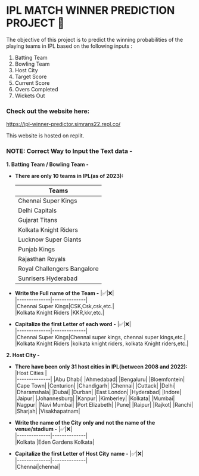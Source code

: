 # IPL MATCH WINNER PREDICTION PROJECT 🏏

The objective of this project is to predict the winning probabilities of the playing teams in IPL based on the following inputs :
1) Batting Team
2) Bowling Team
3) Host City
4) Target Score
5) Current Score
6) Overs Completed
7) Wickets Out

### Check out the website here:

https://ipl-winner-predictor.simrans22.repl.co/

This website is hosted on replit.

### NOTE: Correct Way to Input the Text data -


**1. Batting Team / Bowling Team -** 
   * **There are only 10 teams in IPL(as of 2023):**
   
        |Teams         |       
        |--------------|        
        |Chennai Super Kings|       
        |Delhi Capitals|       
        |Gujarat Titans|   
        |Kolkata Knight Riders|   
        |Lucknow Super Giants|   
        |Punjab Kings|   
        |Rajasthan Royals|
        |Royal Challengers Bangalore|
        |Sunrisers Hyderabad|
   * **Write the Full name of the Team -** 
        |:white_check_mark:|:x:|    
        |--------------|--------------|        
        |Chennai Super Kings|CSK,Csk,csk,etc.|      
        |Kolkata Knight Riders |KKR,kkr,etc.| 
   * **Capitalize the first Letter of each word -** 
        |:white_check_mark:|:x:|    
        |--------------|--------------|        
        |Chennai Super Kings|Chennai super kings, chennai super kings,etc.|      
        |Kolkata Knight Riders |kolkata knight riders, kolkata Knight riders,etc.| 

**2. Host City -**
   * **There have been only 31 host cities in IPL(between 2008 and 2022):**
        |Host Cities    |       
        |--------------|
        |Abu Dhabi|
        |Ahmedabad|
        |Bengaluru|
        |Bloemfontein|
        |Cape Town|
        |Centurion|
        |Chandigarh|
        |Chennai|
        |Cuttack|
        |Delhi|
        |Dharamshala|
        |Dubai|
        |Durban|
        |East London|
        |Hyderabad|
        |Indore|
        |Jaipur|
        |Johannesburg|
        |Kanpur|
        |Kimberley|
        |Kolkata|
        |Mumbai|
        |Nagpur|
        |Navi Mumbai|
        |Port Elizabeth|
        |Pune|
        |Raipur|
        |Rajkot|
        |Ranchi|
        |Sharjah|
        |Visakhapatnam|
   
      
   * **Write the name of the City only and not the name of the venue/stadium -** 
        |:white_check_mark:|:x:|    
        |--------------|--------------|        
        |Kolkata |Eden Gardens Kolkata| 
    
   * **Capitalize the first Letter of Host City name -** 
        |:white_check_mark:|:x:|    
        |--------------|--------------|        
        |Chennai|chennai|      

